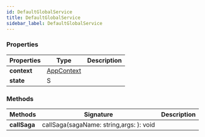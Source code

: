 ```yaml
---
id: DefaultGlobalService
title: DefaultGlobalService
sidebar_label: DefaultGlobalService
---
```




### Properties

| Properties | Type | Description |
| --------- | ---- | ----------- |
| **context** | [AppContext](/framework-api/interfaces/AppContext.md) |  |
| **state** | S |  |


### Methods

| Methods | Signature | Description |
| --------- | ---- | ----------- |
| **callSaga** | callSaga(sagaName: string,args: ): void |  |
